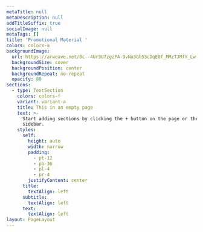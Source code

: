 ```yaml
---
metaTitle: null
metaDescription: null
addTitleSuffix: true
socialImage: null
metaTags: []
title: 'Promotional Material '
colors: colors-a
backgroundImage:
  url: https://arweave.net/8c--4Ur9U7zgzPA-9vNo3Gh5ScDqEOf_MMzTJMfY_Lw
  backgroundSize: cover
  backgroundPosition: center
  backgroundRepeat: no-repeat
  opacity: 80
sections:
  - type: TextSection
    colors: colors-f
    variant: variant-a
    title: This in an empty page
    text: >-
      Start adding sections by clicking the + button on the page or through the
      sidebar.
    styles:
      self:
        height: auto
        width: narrow
        padding:
          - pt-12
          - pb-36
          - pl-4
          - pr-4
        justifyContent: center
      title:
        textAlign: left
      subtitle:
        textAlign: left
      text:
        textAlign: left
layout: PageLayout
---
```


